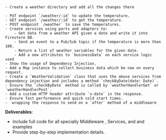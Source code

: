     - Create a weather directory and add all the changes there

    - PUT endpoint `/weather/:id` to update the temperature.
    - GET endpoint `/weather/:id` to get the temperature.
    - POST endpoint `/weather` to save the temperatures.
    - Create services using ports and adapters to:
        - Get data from a weather API given a date and write it into Firestore DB.
        - Send an event to a Pub/Sub topic if the temperature is more than 100.
        - Return a list of weather variables for the given date.
        - Add a new attributes to `businessData` on each service logic used
    - Show the usage of Dependency Injection.
    - Add a Map instance to collect business data which be new on every request.
    - Create a `WeatherValidation` class that uses the above services from dependency injection and includes a method `checkByDate(date: Date)`.
    - Ensure the `checkByDate` method is called by `weatherHandlerGet` or `weatherHandlerPost`.
    - Add a custom HTTP header attribute `x-date` in the response.
    - Ensure fast performance and quick cold start times.
    -  wrapping the response to send on a `after` method of a middleware

**Deliverables**:

- Include full code for all specially Middleware , Services, and and examples
- Provide step-by-step implementation details.
